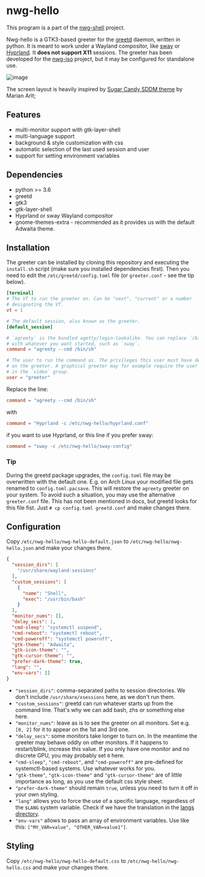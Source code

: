 # nwg-hello

This program is a part of the [nwg-shell](https://nwg-piotr.github.io/nwg-shell) project.

Nwg-hello is a GTK3-based greeter for the [greetd](https://git.sr.ht/~kennylevinsen/greetd) daemon, written in python.
It is meant to work under a Wayland compositor, like [sway](https://swaywm.org) or [Hyprland](https://hyprland.org). 
It __does not support X11__ sessions. The greeter has been developed for the [nwg-iso](https://github.com/nwg-piotr/nwg-iso) 
project, but it may be configured for standalone use.

![image](https://github.com/nwg-piotr/nwg-hello/assets/20579136/12da658f-ff2f-4a60-b5e4-797175928ebc)

The screen layout is heavily inspired by [Sugar Candy SDDM theme](https://framagit.org/MarianArlt/sddm-sugar-candy) 
by Marian Arlt;

## Features

- multi-monitor support with gtk-layer-shell
- multi-language support
- background & style customization with css
- automatic selection of the last used session and user
- support for setting environment variables

## Dependencies

- python >= 3.6
- greetd
- gtk3
- gtk-layer-shell
- Hyprland or sway Wayland compositor
- gnome-themes-extra - recommended as it provides us with the default Adwaita theme.

## Installation

The greeter can be installed by cloning this repository and executing the `install.sh` script (make sure you installed
dependencies first). Then you need to edit the `/etc/greetd/config.toml` file (or `greeter.conf` - see the tip below).

```toml
[terminal]
# The VT to run the greeter on. Can be "next", "current" or a number
# designating the VT.
vt = 1

# The default session, also known as the greeter.
[default_session]

# `agreety` is the bundled agetty/login-lookalike. You can replace `/bin/sh`
# with whatever you want started, such as `sway`.
command = "agreety --cmd /bin/sh"

# The user to run the command as. The privileges this user must have depends
# on the greeter. A graphical greeter may for example require the user to be
# in the `video` group.
user = "greeter"
```

Replace the line:

```toml
command = "agreety --cmd /bin/sh"
```

with

```toml
command = "Hyprland -c /etc/nwg-hello/hyprland.conf"
```

if you want to use Hyprland, or this line if you prefer sway:

```toml
command = "sway -c /etc/nwg-hello/sway-config"
```

### Tip

During the greetd package upgrades, the `config.toml` file may be overwritten with the default one. E.g. on Arch Linux
your modified file gets renamed to `config.toml.pacsave`. This will restore the `agreety` greeter on your system.
To avoid such a situation, you may use the alternative `greeter.conf` file. This has not been mentioned in docs, 
but greetd looks for this file fist. Just `# cp config.toml greetd.conf` and make changes there.

## Configuration

Copy `/etc/nwg-hello/nwg-hello-default.json` to `/etc/nwg-hello/nwg-hello.json` and make your changes there.

```json
{
  "session_dirs": [
    "/usr/share/wayland-sessions"
  ],
  "custom_sessions": [
    {
      "name": "Shell",
      "exec": "/usr/bin/bash"
    }
  ],
  "monitor_nums": [],
  "delay_secs": 1,
  "cmd-sleep": "systemctl suspend",
  "cmd-reboot": "systemctl reboot",
  "cmd-poweroff": "systemctl poweroff",
  "gtk-theme": "Adwaita",
  "gtk-icon-theme": "",
  "gtk-cursor-theme": "",
  "prefer-dark-theme": true,
  "lang": "",
  "env-vars": []
}
```

- `"session_dirs"`: comma-separated paths to session directories. We don't include `/usr/share/xsessions` here, as we don't run them.
- `"custom_sessions"`: greetd can run whatever starts up from the command line. That's why we can add bash, zhs or something else here.
- `"monitor_nums"`: leave as is to see the greeter on all monitors. Set e.g. `[0, 2]` for it to appear on the 1st and 3rd one.
- `"delay_secs"`: some monitors take longer to turn on. In the meantime the greeter may behave oddly on other monitors. If it happens to restart/blink, increase this value. If you only have one monitor and no discrete GPU, you may probably set `0` here.
- `"cmd-sleep"`, `"cmd-reboot"`, and `"cmd-poweroff"` are pre-defined for systemctl-based systems. Use whatever works for you.
- `"gtk-theme"`, `"gtk-icon-theme"` and `"gtk-cursor-theme"` are of little importance as long, as you use the default css style sheet.
- `"prefer-dark-theme"` should remain `true`, unless you need to turn it off in your own styling.
- `"lang"` allows you to force the use of a specific language, regardless of the `$LANG` system variable. Check if we have the translation in the [langs directory](https://github.com/nwg-piotr/nwg-hello/tree/main/nwg_hello/langs).
- `"env-vars"` allows to pass an array of environment variables. Use like this: `["MY_VAR=value", "OTHER_VAR=value1"]`.

## Styling

Copy `/etc/nwg-hello/nwg-hello-default.css` to `/etc/nwg-hello/nwg-hello.css` and make your changes there.